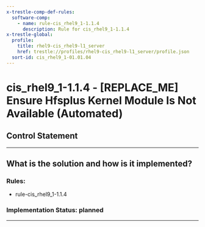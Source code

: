 ```yaml
---
x-trestle-comp-def-rules:
  software-comp:
    - name: rule-cis_rhel9_1-1.1.4
      description: Rule for cis_rhel9_1-1.1.4
x-trestle-global:
  profile:
    title: rhel9-cis_rhel9-l1_server
    href: trestle://profiles/rhel9-cis_rhel9-l1_server/profile.json
  sort-id: cis_rhel9_1-01.01.04
---
```


# cis_rhel9_1-1.1.4 - \[REPLACE_ME\] Ensure Hfsplus Kernel Module Is Not Available (Automated)

## Control Statement

______________________________________________________________________

## What is the solution and how is it implemented?

<!-- For implementation status enter one of: implemented, partial, planned, alternative, not-applicable -->

<!-- Note that the list of rules under ### Rules: is read-only and changes will not be captured after assembly to JSON -->

<!-- Add control implementation description here for control: cis_rhel9_1-1.1.4 -->

### Rules:

  - rule-cis_rhel9_1-1.1.4

### Implementation Status: planned

______________________________________________________________________
